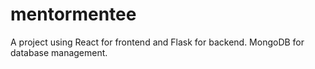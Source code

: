 # mentormentee
A project using React for frontend and Flask for backend. MongoDB for database management.
